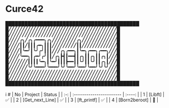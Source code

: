 # Curce42
<h4>
██████████████████████████████████████████ <br>
█╱╱╱╱╱╱╱╱╱╱╱╱╱╱╱╱╱╱╱╱╱╱╱╱╱╱╱╱╱╱╱╱╱╱╱╱╱╱╱╱█<br>
█╱╱╱╱╱╱╱╱╱╱╱╱╱╱╱╱╱╱╱╱╱╱╱╱╱╱╱╱╱╱╱╱╱╱╱╱╱╱╱╱█<br>
█╱╱╱╱╭╮╱╭╮╭━━━╮╭╮╱╱╱╱╱╱╱╱╱╭╮╱╱╱╱╱╱╱╱╱╱╱╱╱█<br>
█╱╱╱╱┃┃╱┃┃┃╭━╮┃┃┃╱╱╱╱╱╱╱╱╱┃┃╱╱╱╱╱╱╱╱╱╱╱╱╱█<br>
█╱╱╱╱┃╰━╯┃╰╯╭╯┃┃┃╱╱╱╭╮╭━━╮┃╰━╮╭━━╮╭━━╮╱╱╱█<br>
█╱╱╱╱╰━━╮┃╭━╯╭╯┃┃╱╭╮┣┫┃━━┫┃╭╮┃┃╭╮┃┃╭╮┃╱╱╱█<br>
█╱╱╱╱╱╱╱┃┃┃┃╰━╮┃╰━╯┃┃┃┣━━┃┃╰╯┃┃╰╯┃┃╭╮┃╱╱╱█<br>
█╱╱╱╱╱╱╱╰╯╰━━━╯╰━━━╯╰╯╰━━╯╰━━╯╰━━╯╰╯╰╯╱╱╱█<br>
█╱╱╱╱╱╱╱╱╱╱╱╱╱╱╱╱╱╱╱╱╱╱╱╱╱╱╱╱╱╱╱╱╱╱╱╱╱╱╱╱█<br>
█╱╱╱╱╱╱╱╱╱╱╱╱╱╱╱╱╱╱╱╱╱╱╱╱╱╱╱╱╱╱╱╱╱╱╱╱╱╱╱╱█<br>
██████████████████████████████████████████<br>
</h4>
i
#
| No  | Project                  | Status |  
| :-: | :----------------------- | :----: | 
| 1   | [Libft]                  | ✅     |  
| 2   | [Get_next_Line]          | ✅     |      
| 3   | [ft_printf]              | ✅     |
| 4   | [Born2beroot]            | 📝     | 
